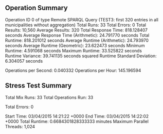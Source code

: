 Operation Summary
-----------------

Operation ID 0 of type Remote SPARQL Query (TEST3: first 320 entries in all municipalities without aggregation)
Total Runs: 33
Total Errors: 0
Total Results: 10,560
Average Results: 320
Total Response Time: 818.128407 seconds
Average Response Time (Arithmetic): 24.791770 seconds
Total Runtime: 818.201012 seconds
Average Runtime (Arithmetic): 24.793970 seconds
Average Runtime (Geometric): 23.622473 seconds
Minimum Runtime: 4.591068 seconds
Maximum Runtime: 33.525822 seconds
Runtime Variance: 39.741135 seconds squared
Runtime Standard Deviation: 6.304057 seconds

Operations per Second: 0.040332
Operations per Hour: 145.196594

Stress Test Summary
-----------------

Total Mix Runs: 33
Total Operations Run: 33

Total Errors: 0

Start Time: 03/04/2015 14:21:22 +0000
End Time: 03/04/2015 14:22:02 +0000
Total Runtime: 0.6684301828333333 minutes
Maximum Parallel Threads: 1,024
